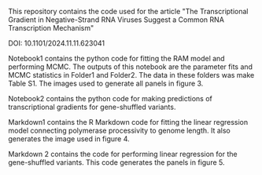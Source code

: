This repository contains the code used for the article "The Transcriptional Gradient in Negative-Strand RNA Viruses Suggest a Common RNA Transcription Mechanism"

DOI: 10.1101/2024.11.11.623041

Notebook1 contains the python code for fitting the RAM model and performing MCMC. The outputs of this notebook are the parameter fits and MCMC statistics in Folder1 and Folder2. The data in these folders was make Table S1. The images used to generate all panels in figure 3.

Notebook2 contains the python code for making predictions of transcriptional gradients for gene-shuffled variants.

Markdown1 contains the R Markdown code for fitting the linear regression model connecting polymerase processivity to genome length. It also generates the image used in figure 4.

Markdown 2 contains the code for performing linear regression for the gene-shuffled variants. This code generates the panels in figure 5.
